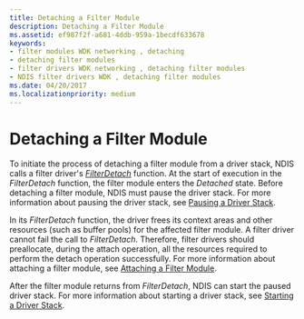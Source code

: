 ```yaml
---
title: Detaching a Filter Module
description: Detaching a Filter Module
ms.assetid: ef987f2f-a681-4ddb-959a-1becdf633678
keywords:
- filter modules WDK networking , detaching
- detaching filter modules
- filter drivers WDK networking , detaching filter modules
- NDIS filter drivers WDK , detaching filter modules
ms.date: 04/20/2017
ms.localizationpriority: medium
---
```


# Detaching a Filter Module





To initiate the process of detaching a filter module from a driver stack, NDIS calls a filter driver's [*FilterDetach*](/windows-hardware/drivers/ddi/ndis/nc-ndis-filter_detach) function. At the start of execution in the *FilterDetach* function, the filter module enters the *Detached* state. Before detaching a filter module, NDIS must pause the driver stack. For more information about pausing the driver stack, see [Pausing a Driver Stack](pausing-a-driver-stack.md).

In its *FilterDetach* function, the driver frees its context areas and other resources (such as buffer pools) for the affected filter module. A filter driver cannot fail the call to *FilterDetach*. Therefore, filter drivers should preallocate, during the attach operation, all the resources required to perform the detach operation successfully. For more information about attaching a filter module, see [Attaching a Filter Module](attaching-a-filter-module.md).

After the filter module returns from *FilterDetach*, NDIS can start the paused driver stack. For more information about starting a driver stack, see [Starting a Driver Stack](starting-a-driver-stack.md).

 

